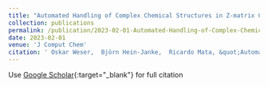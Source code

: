 ```yaml
---
title: "Automated Handling of Complex Chemical Structures in Z-matrix Coordinates-The Chemcoord Library"
collection: publications
permalink: /publication/2023-02-01-Automated-Handling-of-Complex-Chemical-Structures-in-Z-matrix-Coordinates-The-Chemcoord-Library
date: 2023-02-01
venue: 'J Comput Chem'
citation: ' Oskar Weser,  Björn Hein-Janke,  Ricardo Mata, &quot;Automated Handling of Complex Chemical Structures in Z-matrix Coordinates-The Chemcoord Library.&quot; J Comput Chem, 2023.'
---
```

Use [Google Scholar](https://scholar.google.com/scholar?q=Automated+Handling+of+Complex+Chemical+Structures+in+Z+matrix+Coordinates+The+Chemcoord+Library){:target="_blank"} for full citation